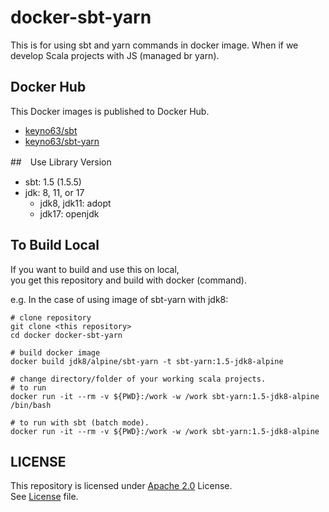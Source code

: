 # docker-sbt-yarn

This is for using sbt and yarn commands in docker image.
When if we develop Scala projects with JS (managed br yarn).

## Docker Hub
This Docker images is published to Docker Hub.
- [keyno63/sbt](https://hub.docker.com/repository/docker/keyno63/sbt)
- [keyno63/sbt-yarn](https://hub.docker.com/repository/docker/keyno63/sbt-yarn)

##　Use Library Version

- sbt: 1.5 (1.5.5)
- jdk: 8, 11, or 17
  - jdk8, jdk11: adopt
  - jdk17: openjdk

## To Build Local

If you want to build and use this on local,  
you get this repository and build with docker (command). 

e.g. In the case of using image of sbt-yarn with jdk8:
```shell
# clone repository
git clone <this repository>
cd docker docker-sbt-yarn

# build docker image
docker build jdk8/alpine/sbt-yarn -t sbt-yarn:1.5-jdk8-alpine

# change directory/folder of your working scala projects.
# to run
docker run -it --rm -v ${PWD}:/work -w /work sbt-yarn:1.5-jdk8-alpine /bin/bash

# to run with sbt (batch mode).
docker run -it --rm -v ${PWD}:/work -w /work sbt-yarn:1.5-jdk8-alpine
```

## LICENSE

This repository is licensed under [Apache 2.0](http://www.apache.org/licenses/LICENSE-2.0) License.  
See [License](./LICENSE) file.

